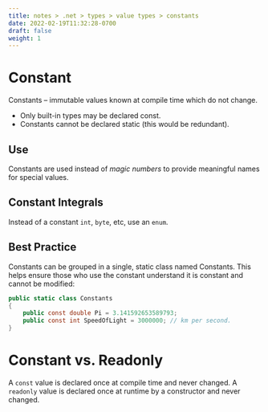 ```yaml
---
title: notes > .net > types > value types > constants
date: 2022-02-19T11:32:28-0700
draft: false
weight: 1
---
```

# Constant
Constants – immutable values known at compile time which do not change.
- Only built-in types may be declared const.
- Constants cannot be declared static (this would be redundant).

## Use
Constants are used instead of *magic numbers* to provide meaningful names for special values.

## Constant Integrals
Instead of a constant `int`, `byte`, etc, use an `enum`.

## Best Practice
Constants can be grouped in a single, static class named Constants. This helps ensure those who use the constant understand it is constant and cannot be modified:

```cs
public static class Constants 
{
    public const double Pi = 3.141592653589793;
    public const int SpeedOfLight = 3000000; // km per second.
}
```

# Constant vs. Readonly
A `const` value is declared once at compile time and never changed.
A `readonly` value is declared once at runtime by a constructor and never changed.
